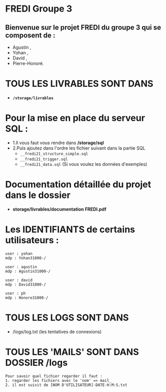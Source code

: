 # FREDI Groupe 3

## Bienvenue sur le projet FREDI du groupe 3 qui se composent de :
- Agustin ,
- Yohan ,
- David ,
- Pierre-Honoré.

# TOUS LES LIVRABLES SONT DANS 
- **`/storage/livrables`**

# Pour la mise en place du serveur SQL :
- 1.Il vous faut vous rendre dans **/storage/sql**
- 2.Puis ajoutez dans l'ordre les fichier suivant dans la partie SQL
    - `__fredi21_structure_simple.sql`
    - `__fredi21_trigger.sql`
    - `__fredi21_data.sql` (Si vous voulez les données d'exemples)


# Documentation détaillée du projet dans le dossier
- **storage/livrables/documentation FREDI.pdf**

# Les IDENTIFIANTS de certains utilisateurs :
```
user : yohan
mdp : Yohan31000-/

user : agustin
mdp : Agustin31000-/

user : david
mdp : David31000-/

user : ph
mdp : Honore31000-/
```
# TOUS LES LOGS SONT DANS
- /logs/log.txt (les tentatives de connexions)

# TOUS LES 'MAILS' SONT DANS DOSSIER /logs
```
Pour savoir quel fichier regarder il faut :
1. regarder les fichiers avec le 'nom' => mail_
2. il est suivit de [NOM D'UTILISATEUR]-DATE-H:M:S.txt
```